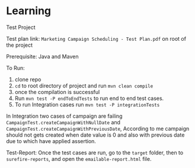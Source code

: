 # Learning 
Test Project

Test plan link: `Marketing Campaign Scheduling - Test Plan.pdf` on root of the project

Prerequisite:
Java and 
Maven

To Run:
1. clone repo
2. `cd` to root directory of project and run `mvn clean compile` 
3. once the compilation is successful 
4. Run `mvn test -P endToEndTests` to run end to end test cases.
5. To run Integration cases run  `mvn test -P integrationTests`

In Integration two cases of campaign are failing `CampaignTest.createCampaignWithNullDate` and `CampaignTest.createCampaignWithPreviousDate`, 
According to me campaign should not gets created when date value is 0 and also with previous date due to which have applied assertion.

Test-Report:
Once the test cases are run, go to the `target` folder, then to `surefire-reports`, and open the `emailable-report.html` file.



